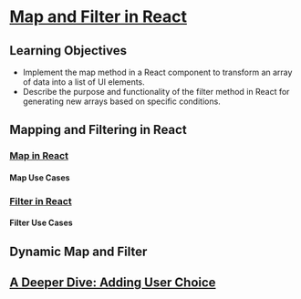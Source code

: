 # [Map and Filter in React](https://login.codingdojo.com/m/754/16723/124599)

## Learning Objectives

- Implement the map method in a React component to transform an array of data into a list of UI elements.
- Describe the purpose and functionality of the filter method in React for generating new arrays based on specific conditions.


## Mapping and Filtering in React

### [Map in React](https://www.freecodecamp.org/news/how-to-render-lists-in-react/)

#### Map Use Cases

### [Filter in React]()

#### Filter Use Cases

## Dynamic Map and Filter


## [A Deeper Dive: Adding User Choice](https://login.codingdojo.com/m/754/16723/124599#:~:text=A%20Deeper%20Dive%3A%20Adding%20User%20Choice)